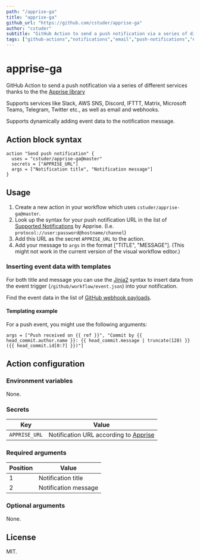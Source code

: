 ```yaml
---
path: "/apprise-ga"
title: "apprise-ga"
github_url: "https://github.com/cstuder/apprise-ga"
author: "cstuder"
subtitle: "GitHub Action to send a push notification via a series of different services thanks to the the Apprise library"
tags: ["github-actions","notifications","email","push-notifications","events","apprise","jinja2"]
---
```

# apprise-ga

GitHub Action to send a push notification via a series of different services thanks to the the [Apprise library](https://github.com/caronc/apprise)

Supports services like Slack, AWS SNS, Discord, IFTTT, Matrix, Microsoft Teams, Telegram, Twitter etc., as well as email and webhooks.

Supports dynamically adding event data to the notification message.

## Action block syntax

```hcl
action "Send push notification" {
  uses = "cstuder/apprise-ga@master"
  secrets = ["APPRISE_URL"]
  args = ["Notification title", "Notification message"]
}
```

## Usage

1. Create a new action in your workflow which uses `cstuder/apprise-ga@master`.
1. Look up the syntax for your push notification URL in the list of [Supported Notifications](https://github.com/caronc/apprise#supported-notifications) by Apprise. (I.e. `protocol://user:password@hostname/channel`)
1. Add this URL as the secret `APPRISE_URL` to the action.
1. Add your message to `args` in the format ["TITLE", "MESSAGE"]. (This might not work in the current version of the visual workflow editor.)

### Inserting event data with templates

For both title and message you can use the [Jinja2](http://jinja.pocoo.org) syntax to insert data from the event trigger (`/github/workflow/event.json`) into your notification.

Find the event data in the list of [GitHub webhook payloads](https://developer.github.com/v3/activity/events/types/).

#### Templating example

For a push event, you might use the following arguments:

`args = ["Push received on {{ ref }}", "Commit by {{ head_commit.author.name }}: {{ head_commit.message | truncate(128) }} ({{ head_commit.id[0:7] }})"]`

## Action configuration

### Environment variables

None.

### Secrets

Key|Value
---|---
`APPRISE_URL`|Notification URL according to [Apprise](https://github.com/caronc/apprise#supported-notifications)

### Required arguments

Position|Value
---|---
1|Notification title
2|Notification message

### Optional arguments

None.

## License

MIT.
